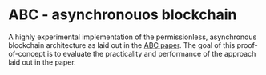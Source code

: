 ABC - asynchronouos blockchain
==============================

A highly experimental implementation of the permissionless, asynchronous
blockchain architecture as laid out in the [ABC paper][1]. The goal of this
proof-of-concept is to evaluate the practicality and performance of the approach
laid out in the paper.

[1]: https://arxiv.org/pdf/1909.10926.pdf
